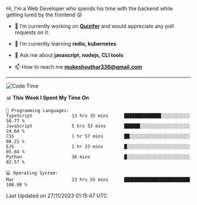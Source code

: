 Hi, I'm a Web Developer who spends his time with the backend while getting lured by the frontend 😜

- 🔭 I’m currently working on **[Quizifer](https://github.com/SutharMukesh/Quizifer/)** and would appreciate any pull requests on it.

- 🌱 I’m currently learning **redis, kubernetes**

- 💬 Ask me about **javascript, nodejs, CLI tools**

- 📫 How to reach me **mukeshsuthar336@gmail.com**

---
<!--START_SECTION:waka-->
![Code Time](http://img.shields.io/badge/Code%20Time-2%2C641%20hrs%2054%20mins-blue)

📊 **This Week I Spent My Time On** 

```text
💬 Programming Languages: 
TypeScript               13 hrs 35 mins      ██████████████░░░░░░░░░░░   56.77 % 
JavaScript               5 hrs 53 mins       ██████░░░░░░░░░░░░░░░░░░░   24.64 % 
CSS                      1 hr 57 mins        ██░░░░░░░░░░░░░░░░░░░░░░░   08.21 % 
EJS                      1 hr 23 mins        █░░░░░░░░░░░░░░░░░░░░░░░░   05.84 % 
Python                   36 mins             █░░░░░░░░░░░░░░░░░░░░░░░░   02.57 % 

💻 Operating System: 
Mac                      23 hrs 55 mins      █████████████████████████   100.00 % 
```


 Last Updated on 27/11/2023 01:15:47 UTC
<!--END_SECTION:waka-->
